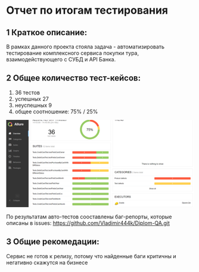 # Отчет по итогам тестирования

## 1 Краткое описание:
В рамках данного проекта стояла задача - автоматизировать тестирование комплексного сервиса покупки тура, взаимодействующего с СУБД и API Банка.

## 2 Общее количество тест-кейсов:
1. 36 тестов
2. успешных 27
3. неуспешных 9
4. общее соотношение: 75% / 25%

![img.png](img.png)

По результатам авто-тестов сооставлены баг-репорты, которые описаны в issues: https://github.com/Vladimir444k/Diplom-QA.git

## 3 Общие рекомедации:
Сервис не готов к релизу, потому что найденные баги критичны и негативно скажутся на бизнесе